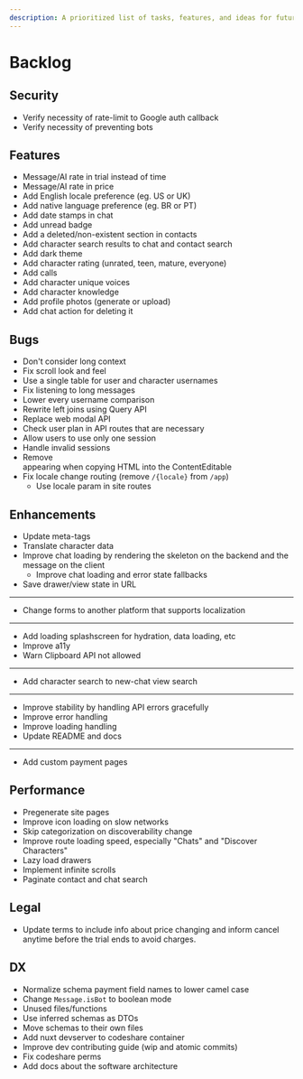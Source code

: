 ```yaml
---
description: A prioritized list of tasks, features, and ideas for future development.
---
```


# Backlog

## Security

- Verify necessity of rate-limit to Google auth callback
- Verify necessity of preventing bots

## Features

- Message/AI rate in trial instead of time
- Message/AI rate in price
- Add English locale preference (eg. US or UK)
- Add native language preference (eg. BR or PT)
- Add date stamps in chat
- Add unread badge
- Add a deleted/non-existent section in contacts
- Add character search results to chat and contact search
- Add dark theme
- Add character rating (unrated, teen, mature, everyone)
- Add calls
- Add character unique voices
- Add character knowledge
- Add profile photos (generate or upload)
- Add chat action for deleting it

## Bugs

- Don't consider long context
- Fix scroll look and feel
- Use a single table for user and character usernames
- Fix listening to long messages
- Lower every username comparison
- Rewrite left joins using Query API
- Replace web modal API
- Check user plan in API routes that are necessary
- Allow users to use only one session
- Handle invalid sessions
- Remove <br> appearing when copying HTML into the ContentEditable
- Fix locale change routing (remove `/{locale}` from `/app`)
  - Use locale param in site routes

## Enhancements

- Update meta-tags
- Translate character data
- Improve chat loading by rendering the skeleton on the backend and the message on the client
  - Improve chat loading and error state fallbacks
- Save drawer/view state in URL
- ---
- Change forms to another platform that supports localization
- ---
- Add loading splashscreen for hydration, data loading, etc
- Improve a11y
- Warn Clipboard API not allowed
- ---
- Add character search to new-chat view search
- ---
- Improve stability by handling API errors gracefully
- Improve error handling
- Improve loading handling
- Update README and docs
- ---
- Add custom payment pages

## Performance

- Pregenerate site pages
- Improve icon loading on slow networks
- Skip categorization on discoverability change
- Improve route loading speed, especially "Chats" and "Discover Characters"
- Lazy load drawers
- Implement infinite scrolls
- Paginate contact and chat search

## Legal

- Update terms to include info about price changing and inform cancel anytime before the trial ends to avoid charges.

## DX

- Normalize schema payment field names to lower camel case
- Change `Message.isBot` to boolean mode
- Unused files/functions
- Use inferred schemas as DTOs
- Move schemas to their own files
- Add nuxt devserver to codeshare container
- Improve dev contributing guide (wip and atomic commits)
- Fix codeshare perms
- Add docs about the software architecture
